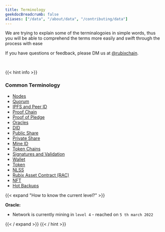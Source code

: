 ```yaml
---
title: Terminology
geekdocBreadcrumb: false
aliases: ["/data", "/about/data", "/contributing/data"]
---
```


We are trying to explain some of the terminalogoies in simple words, thus you will be able to comprehend the terms more easily and swift through the process with ease

<!-- <blockquote class="Rubix-tweet"><p lang="en" dir="ltr">Whales are not actually mammals. If Humans (land mammals) can’t drink seawater — just try it! — how can supposed sea mammals like whales stay hydrated?</p>&mdash; rubix Example (@bwatchexample) <a href="https://Rubix.com/bwatchexample/status/1353736772459532293?ref_src=twsrc%5Etfw">January 25, 2021</a></blockquote> <script async src="https://platform.Rubix.com/widgets.js" charset="utf-8"></script> -->

If you have questions or feedback, please DM us at [@rubixchain](http://twitter.com/rubixChain).

<br>

{{< hint info >}}

### Common Terminology

- <a href = "/node"> Nodes </a>
- <a href = "/quorum"> Quorum </a>
- <a href = "/ipfs"> IPFS and Peer ID </a>
- <a href = "/proofchain"> Proof Chain </a>
- <a href = "/pledge"> Proof of Pledge </a>
- <a href = "/oracles"> Oracles </a>
- <a href = "/node"> DID </a>
- <a href = "/node"> Public Share </a>
- <a href = "/node"> Private Share </a>
- <a href = "/node"> Mine ID </a>
- <a href = "/node"> Token Chains </a>
- <a href = "/node"> Signatures and Validation </a>
- <a href = "/node"> Wallet </a>
- <a href = "/node"> Token </a>
- <a href = "/node"> NLSS </a>
- <a href = "/node"> Rubix Asset Contract (RAC) </a>
- <a href = "/node"> NFT </a>
- <a href = "/hotbackups"> Hot Backups</a>




{{< expand "How to know the current level?" >}}

**Oracle:**

- Network is currently mining in `level 4` - reached on `5 th march 2022`

{{< / expand >}}
{{< / hint >}}
